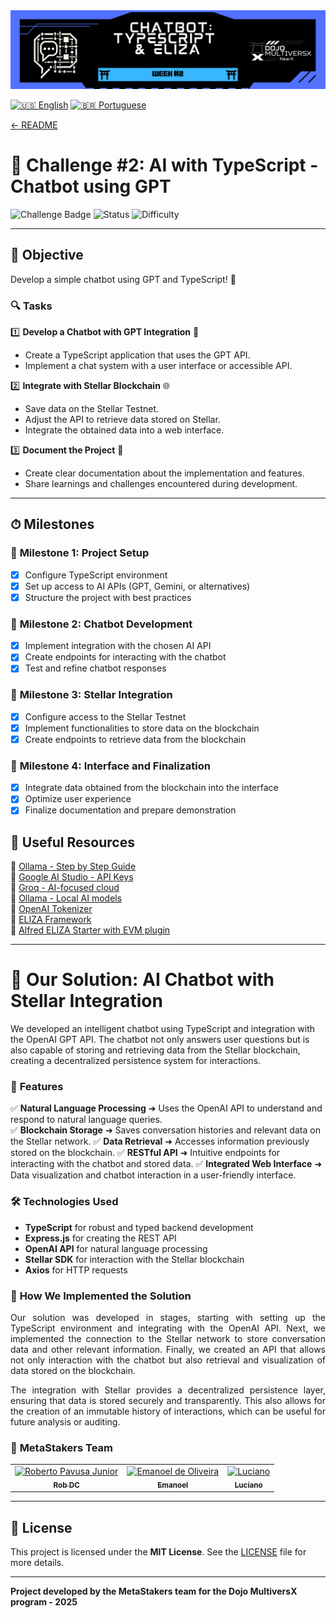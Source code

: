 <div align="left">
  <a href="../../README-en.md">
    <img src="../images/metastackers-dojo-multiversx-week2.png" alt="Challenge 2 Banner">
  </a>
</div>


[![🇺🇸 English](https://img.shields.io/badge/Lang-EN-blue)](challenge2-en.md)
[![🇧🇷 Portuguese](https://img.shields.io/badge/Lang-PT--BR-green)](challenge2.md)

[← README](../../README-en.md)

# 🎯 **Challenge #2: AI with TypeScript - Chatbot using GPT**  

![Challenge Badge](https://img.shields.io/badge/Challenge-2-blue?style=for-the-badge&logo=typescript)
![Status](https://img.shields.io/badge/Status-Completed-brightgreen?style=for-the-badge)
![Difficulty](https://img.shields.io/badge/Difficulty-Medium-yellow?style=for-the-badge)

---

## 📢 **Objective**  
Develop a simple chatbot using GPT and TypeScript! 🚀  

### 🔍 **Tasks**  

1️⃣ **Develop a Chatbot with GPT Integration** 🤖  
   - Create a TypeScript application that uses the GPT API.
   - Implement a chat system with a user interface or accessible API.

2️⃣ **Integrate with Stellar Blockchain** 🌐  
   - Save data on the Stellar Testnet.
   - Adjust the API to retrieve data stored on Stellar.
   - Integrate the obtained data into a web interface.

3️⃣ **Document the Project** 📝  
   - Create clear documentation about the implementation and features.
   - Share learnings and challenges encountered during development.

---

## ⏱ **Milestones**  

### 📅 **Milestone 1: Project Setup**  
- [x] Configure TypeScript environment
- [x] Set up access to AI APIs (GPT, Gemini, or alternatives)
- [x] Structure the project with best practices

### 📅 **Milestone 2: Chatbot Development**  
- [x] Implement integration with the chosen AI API
- [x] Create endpoints for interacting with the chatbot
- [x] Test and refine chatbot responses

### 📅 **Milestone 3: Stellar Integration**  
- [x] Configure access to the Stellar Testnet
- [x] Implement functionalities to store data on the blockchain
- [x] Create endpoints to retrieve data from the blockchain

### 📅 **Milestone 4: Interface and Finalization**  
- [x] Integrate data obtained from the blockchain into the interface
- [x] Optimize user experience
- [x] Finalize documentation and prepare demonstration

## 📎 **Useful Resources**  

🔗 [Ollama - Step by Step Guide](https://github.com/SkkJodhpur/Gen-ai/blob/main/Models/Ollama_3_A_Step_by_Step_Guide/Ollama_3_A_Step_by_Step_Guide.ipynb)  
🔗 [Google AI Studio - API Keys](https://aistudio.google.com/apikey)  
🔗 [Groq - AI-focused cloud](https://groq.com/)  
🔗 [Ollama - Local AI models](https://ollama.com/)  
🔗 [OpenAI Tokenizer](https://platform.openai.com/tokenizer)  
🔗 [ELIZA Framework](https://github.com/elizaOS/eliza/tree/main)  
🔗 [Alfred ELIZA Starter with EVM plugin](https://github.com/kamikazebr/alfred-eliza-starter)  


---

# 🚀 **Our Solution**: AI Chatbot with Stellar Integration

We developed an intelligent chatbot using TypeScript and integration with the OpenAI GPT API. The chatbot not only answers user questions but is also capable of storing and retrieving data from the Stellar blockchain, creating a decentralized persistence system for interactions.

### 🌟 **Features**  

✅ **Natural Language Processing** ➜ Uses the OpenAI API to understand and respond to natural language queries.  
✅ **Blockchain Storage** ➜ Saves conversation histories and relevant data on the Stellar network.
✅ **Data Retrieval** ➜ Accesses information previously stored on the blockchain.
✅ **RESTful API** ➜ Intuitive endpoints for interacting with the chatbot and stored data.
✅ **Integrated Web Interface** ➜ Data visualization and chatbot interaction in a user-friendly interface.

### 🛠 **Technologies Used**  

- **TypeScript** for robust and typed backend development
- **Express.js** for creating the REST API
- **OpenAI API** for natural language processing
- **Stellar SDK** for interaction with the Stellar blockchain
- **Axios** for HTTP requests

### 📖 **How We Implemented the Solution**  

<p align="justify">
Our solution was developed in stages, starting with setting up the TypeScript environment and integrating with the OpenAI API. Next, we implemented the connection to the Stellar network to store conversation data and other relevant information. Finally, we created an API that allows not only interaction with the chatbot but also retrieval and visualization of data stored on the blockchain.
</p>

<p align="justify">
The integration with Stellar provides a decentralized persistence layer, ensuring that data is stored securely and transparently. This also allows for the creation of an immutable history of interactions, which can be useful for future analysis or auditing.
</p>

### 👥 **MetaStakers Team**  


<div align="center">
  <table>
    <tr>
      <td align="center">
        <a href="https://github.com/robdicoco">
          <img src="https://avatars.githubusercontent.com/u/24412372?v=4" width="100px" alt="Roberto Pavusa Junior"/><br>
          <sub><b>Rob DC</b></sub>
        </a>
      </td>
      <td align="center">
        <a href="https://github.com/alfatektecnologia">
          <img src="https://avatars.githubusercontent.com/u/58711434?v=4" width="100px" alt="Emanoel de Oliveira"/><br>
          <sub><b>Emanoel</b></sub>
        </a>
      </td>
      <td align="center">
        <a href="https://github.com/lucenfort">
          <img src="https://avatars.githubusercontent.com/u/55037889?v=4" width="100px" alt="Luciano"/><br>
          <sub><b>Luciano</b></sub>
        </a>
      </td>
    </tr>
  </table>
</div>
  

---

## 📜 **License**  

This project is licensed under the **MIT License**. See the [LICENSE](LICENSE) file for more details.  

---

**Project developed by the MetaStakers team for the Dojo MultiversX program - 2025** 